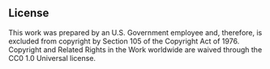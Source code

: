 ## License
This work was prepared by an U.S. Government employee and, therefore, is excluded from copyright by Section 105 of the Copyright Act of 1976. Copyright and Related Rights in the Work worldwide are waived through the CC0 1.0 Universal license.